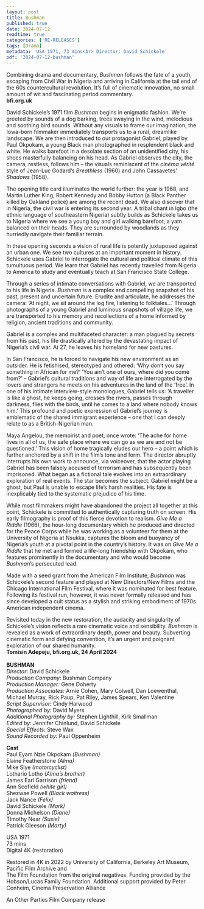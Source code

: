 ```yaml
---
layout: post
title: Bushman
published: true
date: 2024-07-12
readtime: true
categories: ['RE-RELEASES']
tags: [Drama]
metadata: 'USA 1971, 73 mins<br> Director: David Schickele'
pdf: '2024-07-12-bushman'
---
```


Combining drama and documentary, _Bushman_ follows the fate of a youth, escaping from Civil War in Nigeria and arriving in California at the tail end of the 60s countercultural revolution. It’s full of cinematic innovation, no small amount of wit and fascinating period commentary.  
**bfi.org.uk**  

David Schickele’s 1971 film _Bushman_ begins in enigmatic fashion. We’re greeted by sounds of a dog barking, trees swaying in the wind, melodious and soothing bird sounds. Without any visuals to frame our imagination, the Iowa-born filmmaker immediately transports us to a rural, dreamlike landscape. We are then introduced to our protagonist Gabriel, played by Paul Okpokam, a young Black man photographed in resplendent black and white. He walks barefoot in a desolate section of an unidentified city, his shoes masterfully balancing on his head. As Gabriel observes the city, the camera, restless, follows him – the visuals reminiscent of the _cinéma vérité_ style of Jean-Luc Godard’s _Breathless_ (1960) and John Cassavetes’ _Shadows_ (1958).

The opening title card illuminates the world further: the year is 1968, and Martin Luther King, Robert Kennedy and Bobby Hutton (a Black Panther killed by Oakland police) are among the recent dead. We also discover that in Nigeria, the civil war is entering its second year. A tribal chant in Igbo (the ethnic language of southeastern Nigeria) subtly builds as Schickele takes us to Nigeria where we see a young boy and girl walking barefoot, a yam balanced on their heads. They are surrounded by woodlands as they hurriedly navigate their familiar terrain.

In these opening seconds a vision of rural life is potently juxtaposed against an urban one. We see two cultures at an important moment in history. Schickele uses Gabriel to interrogate the cultural and political climate of this tumultuous period. We learn that Gabriel has recently travelled from Nigeria to America to study and eventually teach at San Francisco State College.

Through a series of intimate conversations with Gabriel, we are transported to his life in Nigeria. _Bushman_ is a complex and compelling snapshot of his past, present and uncertain future. Erudite and articulate, he addresses the camera: ‘At night, we sit around the log fire, listening to folktales…’ Through photographs of a young Gabriel and luminous snapshots of village life, we are transported to his memory and recollections of a home informed by religion, ancient traditions and community.

Gabriel is a complex and multifaceted character: a man plagued by secrets from his past, his life drastically altered by the devastating impact of Nigeria’s civil war. At 27, he leaves his homeland for new pastures.

In San Francisco, he is forced to navigate his new environment as an outsider. He is fetishised, stereotyped and othered: ‘Why don’t you say something in African for me?’ ‘You ain’t one of ours, where did you come from?’ – Gabriel’s cultural traditions and way of life are interrogated by the lovers and strangers he meets on his adventures in the land of the ‘free’. In one of his intimate interview-style monologues, Gabriel tells us: ‘A traveller is like a ghost, he keeps going, crosses the rivers, passes through darkness, flies with the birds, until he comes to a land where nobody knows him.’ This profound and poetic expression of Gabriel’s journey is emblematic of the shared immigrant experience – one that I can deeply relate to as a British-Nigerian man.

Maya Angelou, the memoirist and poet, once wrote: ‘The ache for home lives in all of us, the safe place where we can go as we are and not be questioned.’ This vision of home tragically eludes our hero – a point which is further anchored by a shift in the film’s tone and form. The director abruptly interrupts his own work to announce, via voiceover, that the actor playing Gabriel has been falsely accused of terrorism and has subsequently been imprisoned. What began as a fictional tale evolves into an extraordinary exploration of real events. The star becomes the subject. Gabriel might be a ghost, but Paul is unable to escape life’s harsh realities. His fate is inexplicably tied to the systematic prejudice of his time.

While most filmmakers might have abandoned the project all together at this point, Schickele is committed to authentically capturing truth on screen. His early filmography is proof of this fierce devotion to realism. _Give Me a Riddle_ (1966), the hour-long documentary which he produced and directed for the Peace Corps while he was working as a volunteer for them at the University of Nigeria at Nsukka, captures the bloom and buoyancy of Nigeria’s youth at a pivotal point in the country’s history. It was on _Give Me a Riddle_ that he met and formed a life-long friendship with Okpokam, who features prominently in the documentary and who would become _Bushman_’s persecuted lead.

Made with a seed grant from the American Film Institute, _Bushman_ was Schickele’s second feature and played at New Directors/New Films and the Chicago International Film Festival, where it was nominated for best feature. Following its festival run, however, it was never formally released and has since developed a cult status as a stylish and striking embodiment of 1970s American independent cinema.

Revisited today in the new restoration, the audacity and singularity of Schickele’s vision reflects a rare cinematic voice and sensibility. _Bushman_ is revealed as a work of extraordinary depth, power and beauty. Subverting cinematic form and defying convention, it’s an urgent and poignant exploration of our shared humanity.  
**Tomisin Adepeju, bfi.org.uk, 24 April 2024**  
<br>
**BUSHMAN**  
_Director_: David Schickele  
_Production Company_: Bushman Company  
_Production Manager:_ Gene Doherty  
_Production Associates:_ Arnie Cohen, Mary Colwell, Dan Loewenthal, Michael Murray, Rick Paup, Pat Riley, James Spears, Ken Valentine  
_Script Supervisor:_ Cindy Harwood  
_Photographed by:_ David Myers  
_Additional Photography by:_ Stephen Lighthill, Kirk Smallman  
_Edited by:_ Jennifer Chinlund, David Schickele  
_Special Effects:_ Steve Wax  
_Sound Recorded by:_ Paul Oppenheim  

**Cast**  
Paul Eyam Nzie Okpokam _(Bushman)_  
Elaine Featherstone _(Alma)_  
Mike Slye _(motorcyclist)_  
Lothario Lotho _(Alma’s brother)_  
James Earl Garrison _(friend)_  
Ann Scofield _(white girl)_  
Shezwae Powell _(Black waitress)_  
Jack Nance _(Felix)_  
David Schickele _(Mark)_  
Donna Michelson _(Diane)_  
Timothy Near _(Susie)_  
Patrick Gleeson _(Marty)_  

USA 1971  
73 mins  
Digital 4K (restoration)  

Restored in 4K in 2022 by University of California, Berkeley Art Museum, Pacific Film Archive and  
The Film Foundation from the original negatives. Funding provided by the Hobson/Lucas Family Foundation. Additional support provided by Peter Conheim, Cinema Preservation Alliance  

 
An Other Parties Film Company release  
<!--stackedit_data:
eyJoaXN0b3J5IjpbLTE3ODM5ODM3Niw1OTUxMjUzNDBdfQ==
-->